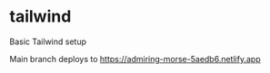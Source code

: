 # tailwind
Basic Tailwind setup 

Main branch deploys to https://admiring-morse-5aedb6.netlify.app 
